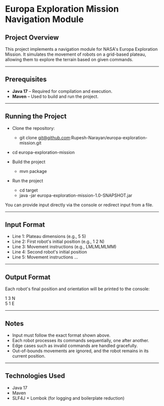 # Europa Exploration Mission Navigation Module

## Project Overview

This project implements a navigation module for NASA's Europa Exploration Mission. It simulates the movement of robots on a grid-based plateau, allowing them to explore the terrain based on given commands.

---

## Prerequisites

- **Java 17** – Required for compilation and execution.
- **Maven** – Used to build and run the project.

---

## Running the Project

- Clone the repository:
    - git clone git@github.com:Rupesh-Narayan/europa-exploration-mission.git
- cd europa-exploration-mission

- Build the project
  - mvn package

- Run the project
  - cd target
  - java -jar europa-exploration-mission-1.0-SNAPSHOT.jar


You can provide input directly via the console or redirect input from a file.

---

## Input Format

- Line 1: Plateau dimensions (e.g., 5 5)
- Line 2: First robot's initial position (e.g., 1 2 N)
- Line 3: Movement instructions (e.g., LMLMLMLMM)
- Line 4: Second robot's initial position
- Line 5: Movement instructions
...

---

## Output Format

Each robot's final position and orientation will be printed to the console:

1 3 N\
5 1 E

---

## Notes

- Input must follow the exact format shown above.
- Each robot processes its commands sequentially, one after another.
- Edge cases such as invalid commands are handled gracefully.
- Out-of-bounds movements are ignored, and the robot remains in its current position.

---

## Technologies Used

- Java 17
- Maven
- SLF4J + Lombok (for logging and boilerplate reduction)


